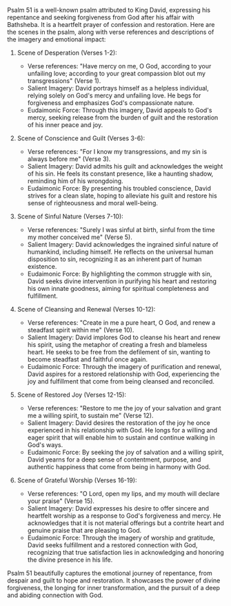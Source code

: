 Psalm 51 is a well-known psalm attributed to King David, expressing his repentance and seeking forgiveness from God after his affair with Bathsheba. It is a heartfelt prayer of confession and restoration. Here are the scenes in the psalm, along with verse references and descriptions of the imagery and emotional impact:

1. Scene of Desperation (Verses 1-2):
   - Verse references: "Have mercy on me, O God, according to your unfailing love; according to your great compassion blot out my transgressions" (Verse 1).
   - Salient Imagery: David portrays himself as a helpless individual, relying solely on God's mercy and unfailing love. He begs for forgiveness and emphasizes God's compassionate nature.
   - Eudaimonic Force: Through this imagery, David appeals to God's mercy, seeking release from the burden of guilt and the restoration of his inner peace and joy.

2. Scene of Conscience and Guilt (Verses 3-6):
   - Verse references: "For I know my transgressions, and my sin is always before me" (Verse 3).
   - Salient Imagery: David admits his guilt and acknowledges the weight of his sin. He feels its constant presence, like a haunting shadow, reminding him of his wrongdoing.
   - Eudaimonic Force: By presenting his troubled conscience, David strives for a clean slate, hoping to alleviate his guilt and restore his sense of righteousness and moral well-being.

3. Scene of Sinful Nature (Verses 7-10):
   - Verse references: "Surely I was sinful at birth, sinful from the time my mother conceived me" (Verse 5).
   - Salient Imagery: David acknowledges the ingrained sinful nature of humankind, including himself. He reflects on the universal human disposition to sin, recognizing it as an inherent part of human existence.
   - Eudaimonic Force: By highlighting the common struggle with sin, David seeks divine intervention in purifying his heart and restoring his own innate goodness, aiming for spiritual completeness and fulfillment.

4. Scene of Cleansing and Renewal (Verses 10-12):
   - Verse references: "Create in me a pure heart, O God, and renew a steadfast spirit within me" (Verse 10).
   - Salient Imagery: David implores God to cleanse his heart and renew his spirit, using the metaphor of creating a fresh and blameless heart. He seeks to be free from the defilement of sin, wanting to become steadfast and faithful once again.
   - Eudaimonic Force: Through the imagery of purification and renewal, David aspires for a restored relationship with God, experiencing the joy and fulfillment that come from being cleansed and reconciled.

5. Scene of Restored Joy (Verses 12-15):
   - Verse references: "Restore to me the joy of your salvation and grant me a willing spirit, to sustain me" (Verse 12).
   - Salient Imagery: David desires the restoration of the joy he once experienced in his relationship with God. He longs for a willing and eager spirit that will enable him to sustain and continue walking in God's ways.
   - Eudaimonic Force: By seeking the joy of salvation and a willing spirit, David yearns for a deep sense of contentment, purpose, and authentic happiness that come from being in harmony with God.

6. Scene of Grateful Worship (Verses 16-19):
   - Verse references: "O Lord, open my lips, and my mouth will declare your praise" (Verse 15).
   - Salient Imagery: David expresses his desire to offer sincere and heartfelt worship as a response to God's forgiveness and mercy. He acknowledges that it is not material offerings but a contrite heart and genuine praise that are pleasing to God.
   - Eudaimonic Force: Through the imagery of worship and gratitude, David seeks fulfillment and a restored connection with God, recognizing that true satisfaction lies in acknowledging and honoring the divine presence in his life.

Psalm 51 beautifully captures the emotional journey of repentance, from despair and guilt to hope and restoration. It showcases the power of divine forgiveness, the longing for inner transformation, and the pursuit of a deep and abiding connection with God.